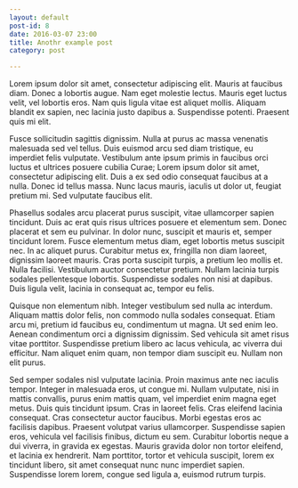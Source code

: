 ```yaml
---
layout: default
post-id: 8
date: 2016-03-07 23:00
title: Anothr example post
category: post

---
```

Lorem ipsum dolor sit amet, consectetur adipiscing elit. Mauris at faucibus diam. Donec a lobortis augue. Nam eget molestie lectus. Mauris eget luctus velit, vel lobortis eros. Nam quis ligula vitae est aliquet mollis. Aliquam blandit ex sapien, nec lacinia justo dapibus a. Suspendisse potenti. Praesent quis mi elit.

Fusce sollicitudin sagittis dignissim. Nulla at purus ac massa venenatis malesuada sed vel tellus. Duis euismod arcu sed diam tristique, eu imperdiet felis vulputate. Vestibulum ante ipsum primis in faucibus orci luctus et ultrices posuere cubilia Curae; Lorem ipsum dolor sit amet, consectetur adipiscing elit. Duis a ex sed odio consequat faucibus at a nulla. Donec id tellus massa. Nunc lacus mauris, iaculis ut dolor ut, feugiat pretium mi. Sed vulputate faucibus elit.

Phasellus sodales arcu placerat purus suscipit, vitae ullamcorper sapien tincidunt. Duis ac erat quis risus ultrices posuere et elementum sem. Donec placerat et sem eu pulvinar. In dolor nunc, suscipit et mauris et, semper tincidunt lorem. Fusce elementum metus diam, eget lobortis metus suscipit nec. In ac aliquet purus. Curabitur metus ex, fringilla non diam laoreet, dignissim laoreet mauris. Cras porta suscipit turpis, a pretium leo mollis et. Nulla facilisi. Vestibulum auctor consectetur pretium. Nullam lacinia turpis sodales pellentesque lobortis. Suspendisse sodales non nisi at dapibus. Duis ligula velit, lacinia in consequat ac, tempor eu felis.

Quisque non elementum nibh. Integer vestibulum sed nulla ac interdum. Aliquam mattis dolor felis, non commodo nulla sodales consequat. Etiam arcu mi, pretium id faucibus eu, condimentum ut magna. Ut sed enim leo. Aenean condimentum orci a dignissim dignissim. Sed vehicula sit amet risus vitae porttitor. Suspendisse pretium libero ac lacus vehicula, ac viverra dui efficitur. Nam aliquet enim quam, non tempor diam suscipit eu. Nullam non elit purus.

Sed semper sodales nisl vulputate lacinia. Proin maximus ante nec iaculis tempor. Integer in malesuada eros, ut congue mi. Nullam vulputate, nisi in mattis convallis, purus enim mattis quam, vel imperdiet enim magna eget metus. Duis quis tincidunt ipsum. Cras in laoreet felis. Cras eleifend lacinia consequat. Cras consectetur auctor faucibus. Morbi egestas eros ac facilisis dapibus. Praesent volutpat varius ullamcorper. Suspendisse sapien eros, vehicula vel facilisis finibus, dictum eu sem. Curabitur lobortis neque a dui viverra, in gravida ex egestas. Mauris gravida dolor non tortor eleifend, et lacinia ex hendrerit. Nam porttitor, tortor et vehicula suscipit, lorem ex tincidunt libero, sit amet consequat nunc nunc imperdiet sapien. Suspendisse lorem lorem, congue sed ligula a, euismod rutrum turpis. 

